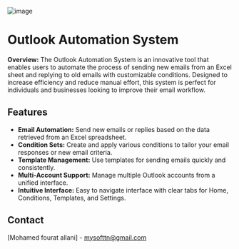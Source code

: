 ![image](https://github.com/yt20aqin/Outlook-Automation-System/assets/33801827/227ef84c-3b7e-4378-a09a-cc68891af03a)
<h1>Outlook Automation System</h1>

<p><strong>Overview:</strong> The Outlook Automation System is an innovative tool that enables users to automate the process of sending new emails from an Excel sheet and replying to old emails with customizable conditions. Designed to increase efficiency and reduce manual effort, this system is perfect for individuals and businesses looking to improve their email workflow.</p>

<h2>Features</h2>
<ul>
  <li><strong>Email Automation:</strong> Send new emails or replies based on the data retrieved from an Excel spreadsheet.</li>
  <li><strong>Condition Sets:</strong> Create and apply various conditions to tailor your email responses or new email criteria.</li>
  <li><strong>Template Management:</strong> Use templates for sending emails quickly and consistently.</li>
  <li><strong>Multi-Account Support:</strong> Manage multiple Outlook accounts from a unified interface.</li>
  <li><strong>Intuitive Interface:</strong> Easy to navigate interface with clear tabs for Home, Conditions, Templates, and Settings.</li>
</ul>

<h2>Contact</h2>
<p>[Mohamed fourat allani] - <a href="mysofttn@gmail.com">mysofttn@gmail.com</a><br>
 
